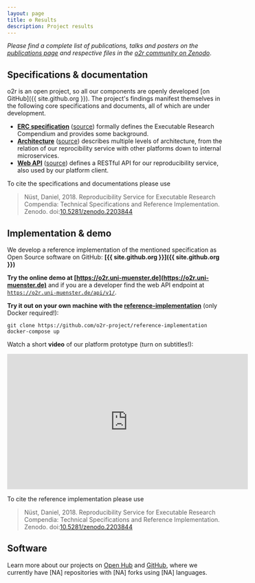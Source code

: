 ```yaml
---
layout: page
title: ⚙️ Results
description: Project results
---
```


_Please find a complete list of publications, talks and posters on the [publications page](/publications) and respective files in the [o2r community on Zenodo](https://zenodo.org/communities/o2r/)_.

## Specifications & documentation

o2r is an open project, so all our components are openly developed [on GitHub]({{ site.github.org }}). The project's findings manifest themselves in the following core specifications and documents, all of which are under development.

- **[ERC specification](https://o2r.info/erc-spec)** ([source](https://github.com/o2r-project/erc-spec)) formally defines the Executable Research Compendium and provides some background.
- **[Architecture](https://o2r.info/architecture/)** ([source](https://github.com/o2r-project/architecture)) describes multiple levels of architecture, from the relation of our reprocibility service with other platforms down to internal microservices.
- **[Web API](https://o2r.info/api/)** ([source](https://github.com/o2r-project/api)) defines a RESTful API for our reproducibility service, also used by our platform client.

To cite the specifications and documentations please use

> Nüst, Daniel, 2018. Reproducibility Service for Executable Research Compendia: Technical Specifications and Reference Implementation. Zenodo. doi:[10.5281/zenodo.2203844](http://doi.org/10.5281/zenodo.2203844)

## Implementation & demo

We develop a reference implementation of the mentioned specification as Open Source software on GitHub: **[{{ site.github.org }}]({{ site.github.org }})**

**Try the online demo at [https://o2r.uni-muenster.de](https://o2r.uni-muenster.de)** and if you are a developer find the web API endpoint at [<code>https://o2r.uni-muenster.de/api/v1/</code>](https://o2r.uni-muenster.de/api/v1/).

**Try it out on your own machine with the [reference-implementation](/2017/10/31/reference-implementation/)** (only Docker required!):

`git clone https://github.com/o2r-project/reference-implementation`
`docker-compose up`

Watch a short **video** of our platform prototype (turn on subtitles!):

<iframe width="560" height="315" src="https://www.youtube-nocookie.com/embed/Vy9b3pIWPd0?rel=0" frameborder="0" allowfullscreen></iframe>

To cite the reference implementation please use

> Nüst, Daniel, 2018. Reproducibility Service for Executable Research Compendia: Technical Specifications and Reference Implementation. Zenodo. doi:[10.5281/zenodo.2203844](http://doi.org/10.5281/zenodo.2203844)

## Software

Learn more about our projects on [Open Hub](https://www.openhub.net/orgs/o2r) and [GitHub](https://github.com/o2r-project), where we currently have <span id="gh-stats-repo-count">[NA]</span> repositories with <span id="gh-stats-forks-count">[NA]</span> forks using <span id="gh-stats-languages-count">[NA]</span> languages.

<script type="text/javascript" src="//cdnjs.cloudflare.com/ajax/libs/jquery/3.1.0/jquery.js"></script>
<script type="text/javascript">
$(document).ready(function(){
    // get repo count
    $.ajax({
        type: "get",
        url: "https://api.github.com/orgs/o2r-project",
        success: function(data) {
            var repo_count = data.public_repos;
            $("#gh-stats-repo-count").html(repo_count);
        },
        error: function(err, status) {
            console.log("Error getting repo count from GitHub API: " + err);
        }
    });

    // get languages and forks
    $.ajax({
        type: "get",
        url: "https://api.github.com/users/o2r-project/repos?sort=pushed&per_page=100",
        success: function(data) {
            let languages = new Set();
            let forks = 0;
            data.forEach(function(item) {
                languages.add(item.language);
                forks += item.forks_count;
            });
            $("#gh-stats-languages-count").html(languages.size);
            $("#gh-stats-forks-count").html(forks);
        },
        error: function(err, status) {
            console.log("Error getting repo details from GitHub API: " + err);
        }
    });
});
</script>

<!--
<script type="text/javascript" src="https://www.openhub.net/orgs/o2r/widgets/portfolio_projects_activity?format=js"></script>
-->
